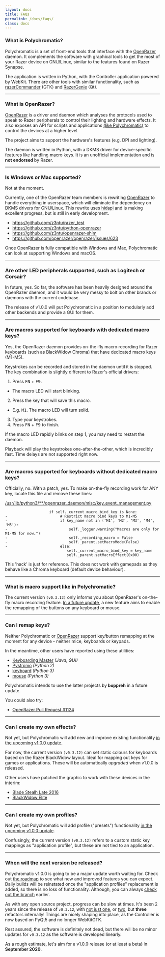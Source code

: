 ```yaml
---
layout: docs
title: FAQs
permalink: /docs/faqs/
class: docs
---
```


### What is Polychromatic?

Polychromatic is a set of front-end tools that interface with the [OpenRazer]
daemon. It complements the software with graphical tools to get the most of your
Razer device on GNU/Linux, similar to the features found on Razer Synapse.

The application is written in Python, with the Controller application powered by
WebKit. There are other tools with similar functionality, such as
[razerCommander](https://gitlab.com/gabmus/razerCommander) (GTK) and
[RazerGenie](https://github.com/z3ntu/RazerGenie) (Qt).

----

### What is OpenRazer?

[OpenRazer] is a driver and daemon which analyses the protocols used to speak
to Razer peripherals to control their lighting and hardware effects. It also
exposes an API for scripts and applications [(like Polychromatic)](/) to control
the devices at a higher level.

The project aims to support the hardware's features (e.g. DPI and lighting).

The daemon is written in Python, with a DKMS driver for device-specific
features like handling macro keys. It is an unofficial implementation and is
**not endorsed** by Razer.

[OpenRazer]: https://openrazer.github.io

----

### Is Windows or Mac supported?

Not at the moment.

Currently, one of the OpenRazer team members is rewriting [OpenRazer] to handle
everything in userspace, which will eliminate the dependency on DKMS drivers for GNU/Linux.
This rewrite uses [hidapi](https://github.com/signal11/hidapi) and is making
excellent progress, but is still in early development.

* <https://github.com/z3ntu/razer_test>
* <https://github.com/z3ntu/python-openrazer>
* <https://github.com/z3ntu/openrazer-shim>
* <https://github.com/openrazer/openrazer/issues/623>

Once OpenRazer is fully compatible with Windows and Mac, Polychromatic can look at
supporting Windows and macOS.

----

### Are other LED peripherals supported, such as Logitech or Corsair?

In future, yes. So far, the software has been heavily designed around the OpenRazer
daemon, and it would be very messy to bolt on other brands or daemons with the
current codebase.

The release of v1.0.0 will put Polychromatic in a position to modularly add
other backends and provide a GUI for them.

---

### Are macros supported for keyboards **with** dedicated macro keys?

Yes, the OpenRazer daemon provides on-the-fly macro recording for Razer
keyboards (such as BlackWidow Chroma) that have dedicated macro keys (M1-M5).

Keystrokes can be recorded and stored in the daemon until it is stopped.
The key combination is slightly different to Razer's official drivers:

1. Press <kbd>FN</kbd> + <kbd>F9</kbd>.
  * The macro LED will start blinking.
2. Press the key that will save this macro.
  * E.g. <kbd>M1</kbd>. The macro LED will turn solid.
3. Type your keystrokes.
4. Press <kbd>FN</kbd> + <kbd>F9</kbd> to finish.

If the macro LED rapidly blinks on step 1, you may need to restart the daemon.

Playback will play the keystrokes one-after-the-other, which is incredibly fast.
Time delays are not supported right now.

---

### Are macros supported for keyboards **without** dedicated macro keys?

Officially, no. With a patch, yes. To make on-the-fly recording work for ANY key,
locate this file and remove these lines:

[/usr/lib/python3/**/openrazer_daemon/misc/key_event_management.py](https://github.com/openrazer/openrazer/blob/bd71e769d9239fc4ffac69c04cf3cc88b12d7bda/daemon/openrazer_daemon/misc/key_event_management.py#L488-L495)

```
                    if self._current_macro_bind_key is None:
-                        # Restrict macro bind keys to M1-M5
-                        if key_name not in ('M1', 'M2', 'M3', 'M4', 'M5'):
-                            self._logger.warning("Macros are only for M1-M5 for now.")
-                            self._recording_macro = False
-                            self._parent.setMacroMode(False)
-                        else:
                            self._current_macro_bind_key = key_name
                            self._parent.setMacroEffect(0x00)
```

This 'hack' is just for reference. This does not
work with gamepads as they behave like a Chroma keyboard (default device behaviour).

---

### What is macro support like in Polychromatic?

The current version `(v0.3.12)` only informs you about OpenRazer's
on-the-fly macro recording feature. [In a future update](/docs/roadmap/), 
a new feature aims to enable the remapping of the buttons on any keyboard or mouse.

---

### Can I remap keys?

Neither Polychromatic or [OpenRazer] support key/button remapping at the
moment for any device - neither mice, keyboards or keypads.

In the meantime, other users have reported using these utilities:

* [Keyboarding Master](https://sites.google.com/site/keyboardingmaster/) _(Java, GUI)_
* [Pystromo](https://github.com/byrongibson/Pystromo) _(Python 2)_
* [keyboard](https://github.com/boppreh/keyboard) _(Python 3)_
* [mouse](https://github.com/boppreh/mouse) _(Python 3)_

Polychromatic intends to use the latter projects by **boppreh** in a future update.

You could also try:

* [OpenRazer Pull Request #1124](https://github.com/openrazer/openrazer/pull/1124)

---

### Can I create my own effects?

Not yet, but Polychromatic will add new and improve existing functionality
[in the upcoming v1.0.0 update](/docs/roadmap/).

For now, the current version `(v0.3.12)` can set static colours for keyboards
based on the Razer BlackWidow layout. Ideal for mapping out keys for games or applications.
These will be automatically _upgraded_ when v1.0.0 is released.

Other users have patched the graphic to work with these devices in the interim:

* [Blade Stealh Late 2016](https://github.com/polychromatic/polychromatic/pull/144)
* [BlackWidow Elite](https://github.com/polychromatic/polychromatic/pull/200)

---

### Can I create my own profiles?

Not yet, but Polychromatic will add profile ("presets") functionality [in the upcoming v1.0.0 update](/docs/roadmap/).

Confusingly, the current version `(v0.3.12)` refers to a custom static key mappings as
"application profile", but these are not tied to an application.

---

### When will the next version be released?

Polychromatic v1.0.0 is going to be a major update worth waiting for.
Check out [the roadmap](/docs/roadmap/) to see what new and improved features
you can expect. Daily builds will be reinstated once the "application profiles"
replacement is added, so there is no loss of functionality. Although, you can 
always [check out the branch](https://github.com/polychromatic/polychromatic/branches) earlier.

As with any open source project, progress can be slow at times. It's been 2 years since the
release of `v0.3.12`, with [not just one](https://github.com/polychromatic/polychromatic/releases/tag/v0.4.0),
or [two](https://github.com/polychromatic/polychromatic/releases/tag/v0.5.0), but **three** refactors internally!
Things are nicely shaping into place, as the Controller is now based on PyQt5 and no longer WebKitGTK.

Rest assured, the software is definitely not dead, but there will be no minor updates for `v0.3.12`
as the software is developed linearly.

As a rough estimate, let's aim for a v1.0.0 release (or at least a beta) in **September 2020**.
